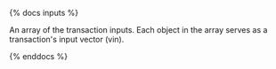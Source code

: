 {% docs inputs %}

An array of the transaction inputs. Each object in the array serves as a transaction's input vector (vin).

{% enddocs %}
